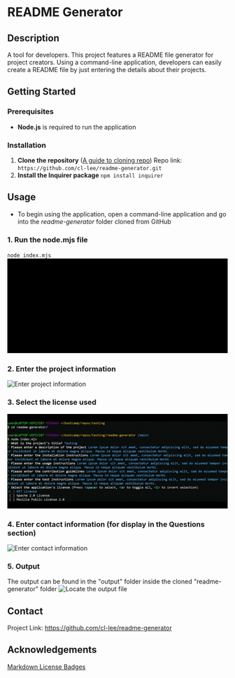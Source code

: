 # README Generator  
## Description
A tool for developers. This project features a README file generator for project creators. Using a command-line application, developers can easily create a README file by just entering the details about their projects.

## Getting Started
### Prerequisites
- **Node.js** is required to run the application

### Installation
1. **Clone the repository** ([A guide to cloning repo](https://docs.github.com/en/repositories/creating-and-managing-repositories/cloning-a-repository#cloning-a-repository))
   Repo link: `https://github.com/cl-lee/readme-generator.git`
2. **Install the Inquirer package**
    `npm install inquirer`

## Usage
- To begin using the application, open a command-line application and go into the *readme-generator* folder cloned from GitHub

### 1. Run the node.mjs file
`node index.mjs`
![Run the index.mjs file](./assets/1-indexmjs.gif)  

### 2. Enter the project information
![Enter project information](./assets/2-project-info.gif)

### 3. Select the license used
![Select the license used](./assets/3-select-license.gif)

### 4. Enter contact information (for display in the Questions section)
![Enter contact information](./assets/4-contact-details.gif)

### 5. Output
The output can be found in the "output" folder inside the cloned "readme-generator" folder
![Locate the output file](./assets/5-output.gif)

## Contact
Project Link: https://github.com/cl-lee/readme-generator

## Acknowledgements
[Markdown License Badges](https://gist.github.com/lukas-h/2a5d00690736b4c3a7ba)